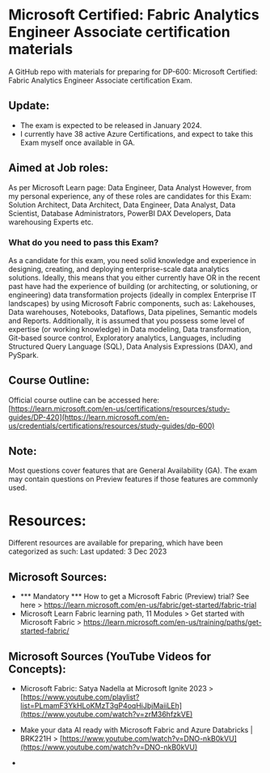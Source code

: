 # Microsoft Certified: Fabric Analytics Engineer Associate certification materials
A GitHub repo with materials for preparing for DP-600: Microsoft Certified: Fabric Analytics Engineer Associate certification Exam.

## Update:
- The exam is expected to be released in January 2024.
- I currently have 38 active Azure Certifications, and expect to take this Exam myself once available in GA.

## Aimed at Job roles:
As per Microsoft Learn page: Data Engineer, Data Analyst
However, from my personal experience, any of these roles are candidates for this Exam: Solution Architect, Data Architect, Data Engineer, Data Analyst, Data Scientist, Database Administrators, PowerBI DAX Developers, Data warehousing Experts etc.

### What do you need to pass this Exam?
As a candidate for this exam, you need solid knowledge and experience in designing, creating, and deploying enterprise-scale data analytics solutions. Ideally, this means that you either currently have OR in the recent past have had the experience of building (or architecting, or solutioning, or engineering) data transformation projects (ideally in complex Enterprise IT landscapes) by using Microsoft Fabric components, such as: Lakehouses, Data warehouses, Notebooks, Dataflows, Data pipelines, Semantic models and Reports. Additionally, it is assumed that you possess some level of expertise (or working knowledge) in Data modeling, Data transformation, Git-based source control, Exploratory analytics, Languages, including Structured Query Language (SQL), Data Analysis Expressions (DAX), and PySpark.

## Course Outline:
Official course outline can be accessed here: [https://learn.microsoft.com/en-us/certifications/resources/study-guides/DP-420](https://learn.microsoft.com/en-us/credentials/certifications/resources/study-guides/dp-600)

## Note:
Most questions cover features that are General Availability (GA). The exam may contain questions on Preview features if those features are commonly used.

# Resources:
Different resources are available for preparing, which have been categorized as such:
Last updated: 3 Dec 2023

## Microsoft Sources:
- *** Mandatory *** How to get a Microsoft Fabric (Preview) trial? See here > https://learn.microsoft.com/en-us/fabric/get-started/fabric-trial
- Microsoft Learn Fabric learning path, 11 Modules > Get started with Microsoft Fabric > https://learn.microsoft.com/en-us/training/paths/get-started-fabric/

## Microsoft Sources (YouTube Videos for Concepts):
- Microsoft Fabric: Satya Nadella at Microsoft Ignite 2023 > [https://www.youtube.com/playlist?list=PLmamF3YkHLoKMzT3gP4oqHiJbjMaiiLEh](https://www.youtube.com/watch?v=zrM36hfzkVE)
- Make your data AI ready with Microsoft Fabric and Azure Databricks | BRK221H > [https://www.youtube.com/watch?v=DNO-nkB0kVU](https://www.youtube.com/watch?v=DNO-nkB0kVU)

- 
